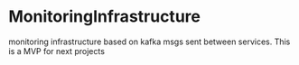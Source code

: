 # MonitoringInfrastructure
monitoring infrastructure based on kafka msgs sent between services. This is a MVP for next projects
